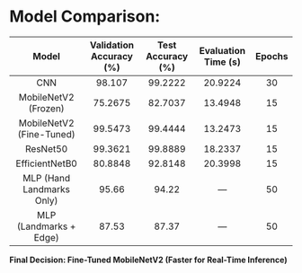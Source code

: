 # Model Comparison:

| Model | Validation Accuracy (%) | Test Accuracy (%) | Evaluation Time (s) | Epochs |
| :--: | :--: | :--: | :--: | :--: |
| CNN | 98.107 | 99.2222 | 20.9224 | 30 |
| MobileNetV2 (Frozen) | 75.2675 | 82.7037 | 13.4948 | 15 |
| MobileNetV2 (Fine-Tuned) | 99.5473 | 99.4444 | 13.2473 | 15 |
| ResNet50 | 99.3621 | 99.8889 | 18.2337 | 15 |
| EfficientNetB0 | 80.8848 | 92.8148 | 20.3998 | 15 |
| MLP (Hand Landmarks Only) | 95.66 | 94.22 | — | 50 |
| MLP (Landmarks + Edge) | 87.53 | 87.37 | — | 50 |

**Final Decision: Fine-Tuned MobileNetV2 (Faster for Real-Time Inference)**